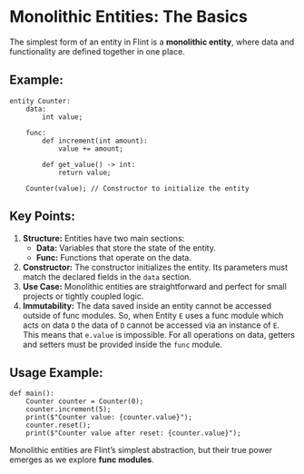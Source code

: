 # Monolithic Entities: The Basics

The simplest form of an entity in Flint is a **monolithic entity**, where data and functionality are defined together in one place.

## Example:

```ft
entity Counter:
    data:
        int value;

    func:
        def increment(int amount):
            value += amount;

        def get_value() -> int:
            return value;

    Counter(value); // Constructor to initialize the entity
```

## Key Points:

1. **Structure:** Entities have two main sections:
   - **Data:** Variables that store the state of the entity.
   - **Func:** Functions that operate on the data.
2. **Constructor:** The constructor initializes the entity. Its parameters must match the declared fields in the `data` section.
3. **Use Case:** Monolithic entities are straightforward and perfect for small projects or tightly coupled logic.
4. **Immutability:** The data saved inside an entity cannot be accessed outside of func modules. So, when Entity `E` uses a func module which acts on data `D` the data of `D` cannot be accessed via an instance of `E`. This means that `e.value` is impossible. For all operations on data, getters and setters must be provided inside the `func` module.

## Usage Example:

```ft
def main():
    Counter counter = Counter(0);
    counter.increment(5);
    print($"Counter value: {counter.value}");
    counter.reset();
    print($"Counter value after reset: {counter.value}");
```

Monolithic entities are Flint’s simplest abstraction, but their true power emerges as we explore **func modules**.
